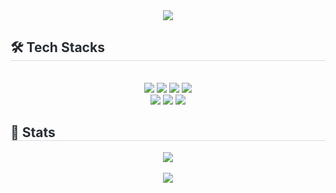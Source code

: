 <div align= "center">
    <img src="https://capsule-render.vercel.app/api?type=waving&color=0:fdfebe,100:fedcdc&height=180&text=HYUNJI's%20Github&animation=&fontColor=55370c&fontSize=60" />
    </div>
    <div style="text-align: left;">
    <h2 style="border-bottom: 1px solid #d8dee4; color: #282d33;"> 🛠️ Tech Stacks </h2> <br> 
    <div  align= "center"> <img src="https://img.shields.io/badge/Java-007396?style=flat-square&logo=Java&logoColor=white">
          <img src="https://img.shields.io/badge/Javascript-F7DF1E?style=flat-square&logo=Javascript&logoColor=white">
      <img src="https://img.shields.io/badge/Typescript-3178C6?style=flat-square&logo=Typescript&logoColor=white"/>
          <img src="https://img.shields.io/badge/MySQL-4479A1?style=flat-square&logo=MySQL&logoColor=white">
          <br/>
      <img src="https://img.shields.io/badge/Vue.js-4FC08D?style=flat-square&logo=Vue.js&logoColor=white">
      <img src="https://img.shields.io/badge/React-61DAFB?style=flat-square&logo=React&logoColor=white">
      <img src="https://img.shields.io/badge/Spring-6DB33F?style=flat-square&logo=Spring&logoColor=white">
          </div>
    </div>
    <div style="text-align: left;"> 
    <h2 style="border-bottom: 1px solid #d8dee4; color: #282d33;"> 🏅 Stats </h2> <div align= "center">  
     <a href="https://hits.seeyoufarm.com"><img src="https://hits.seeyoufarm.com/api/count/incr/badge.svg?url=https%3A%2F%2Fgithub.com%2Fhjjj99%2Fhit-counter&count_bg=%23FFD0D0&title_bg=%23FD9E9E&icon=&icon_color=%23FFD0D0&title=hits&edge_flat=false"/>
       <br/>
       <br/>
     <img src="http://mazandi.herokuapp.com/api?handle=hjy2919&theme=cold"/></a>
    </div> 
    </div>
    
